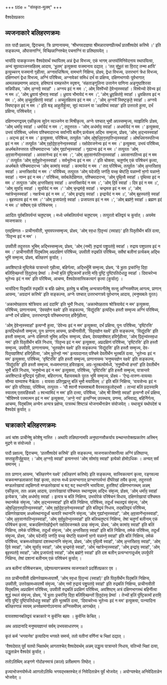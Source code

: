 +++
title = "संस्कृत-मूलम्"
+++


वैश्वदेवप्रकारः

## व्यजनाकारे बलिहरणक्रमः

ततः पादौ प्रक्षाल्य, द्विराचम्य, त्रिः प्राणानायम्य, 'श्रीभगवदाज्ञया श्रीमन्नारायणप्रीत्यर्थं प्रातर्वैश्वदेवं करिष्ये ।' इति सङ्कल्प्य, औपासनाग्निं, विच्छिन्नाग्निश्चेत् पचनाग्निं वा प्रतिष्ठापयेत् ।

भार्यादिः पाककृज्जनः वैश्वदेवार्थं स्थापितम् अन्नं द्वेधा विभज्य, एकं भागम् अन्तर्यामिनिवेदनाय स्थापयित्वा, अन्यं सूपव्यञ्जनसहितम् आदाय, 'भू॒तम्' इत्युक्त्वा यजमानाय दद्यात् । 'तत् सु॑भू॒तं सा वि॒राट् तन्मा क्षा॑यि’ इत्युच्चरन् यजमानो गृहीत्वा, अग्नावधिश्रित्य, वामभागे निक्षिप्य, प्रोक्ष्य, द्वेधा विभज्य, उत्तरभागं त्रेधा विभज्य, दक्षिणभागं द्वेधा विभज्य, अग्निं परिषिच्य, अग्नावेकां समिधं दर्भं वा प्रक्षिप्य, दक्षिणभागयोः पूर्वभागात् आमलकप्रमाणम् आदाय, हविष्पात्रं वामहस्तेन स्पृशन्, 'संहताङ्गुलिना उत्तानेन पाणिना अङ्गुष्ठशिरसा सन्निपीड्य, 'ओम् अ॒ग्नये॒ स्वाहा᳚' । अग्नय इदं न मम ।', ओम् विश्वे᳚भ्यो दे॒वेभ्य॒स्स्वाहा᳚ । विश्वेभ्यो देवेभ्य इदं न मम ॥', 'ओम् ध्रु॒वाय॑ भौ॒माय॒ स्वाहा᳚ । ध्रुवाय भौमायेदं न मम ।', 'ओम् ध्रु॒व॒क्षित॑ये॒ स्वाहा᳚ । ध्रुवक्षितय इदं न मम ।', ओम् अ॒च्यु॒त॒क्षित॑ये॒ स्वाहा᳚ । अच्युतक्षितय इदं न मम ।', 'ओम् अ॒ग्नये᳚ स्विष्ट॒कृते॒ स्वाहा᳚ । अग्नये स्विष्टकृत इदं न मम ।' इति षड् आहुतीर्हुत्वा, सूपं व्यञ्जनं वा 'अहविष्यं स्वाहा' इति उत्तरतो हुत्वा, दर्भं प्रक्षिप्य, परिषेचयेत् ।

दक्षिणभागद्वयम् एकीकृत्य सूपेन व्यञ्जनेन वा मिश्रीकृत्य, अग्नेः पश्चात् भूमौ अपस्सम्मृज्य, व्याहृतिभिः प्रोक्ष्य, 'ओम् धर्मा॑य॒ स्वाहा᳚ । धर्मायेदं न मम ।', तदुत्तरतः - 'ओम् अध॑र्माय॒ स्वाहा᳚ । अधर्मायेदं न मम ।' इत्युक्त्वा, उभयं परिषिच्य, धर्मस्य पश्चिमादारभ्य सर्वानपि बलीन् प्रत्येकम् अद्भिः सम्मृज्य, प्रोक्ष्य, 'ओम् अ॒द्भ्यस्स्वाहा᳚ । अद्भ्य इदं न मम ।' इत्युक्त्वा, परिषिच्य, तत्पूर्वतः 'ओम् ओ॒ष॒धि॒व॒न॒स्प॒तिभ्य॒स्स्वाहा᳚ । ओषधिवनस्पतिभ्य इदं न मम ।' तत्पूर्वतः 'ओम् र॒क्षो॒दे॒व॒ज॒नेभ्य॒स्स्वाहा᳚ । रक्षोदेवजनेभ्य इदं न मम ।' इत्युक्त्वा, उभयं परिषिच्य, अधर्मबलेरुत्तरतः पश्चिमादारभ्य 'ओम् गृह्या᳚भ्य॒स्स्वाहा᳚ । गृह्याभ्य इदं न मम ।' तत्पुरतः 'ओम् अ॒व॒साने᳚भ्य॒स्स्वाहा᳚ । अवसानेभ्य इदं न मम ।', 'ओम् अ॒व॒सान॑पतिभ्य॒स्स्वाहा᳚ । अवसानपतिभ्य इदं न मम ।' तत्पूर्वतः 'ओम् स॒र्व॒भू॒तेभ्य॒स्स्वाहा᳚ । सर्वभूतेभ्य इदं न मम ।' इति चोक्त्वा, चतुर्णाम् एकं परिषेचनं कृत्वा, अधर्मबलेः पश्चिमादारभ्य 'ओम् कामा॑य॒ स्वाहा᳚ । कामायेदं न मम ।' तत् परिषिच्य, तत्पूर्वतः 'ओम् अ॒न्तरि॑क्षाय॒ स्वाहा᳚ । अन्तरिक्षायेदं न मम ।' परिषिच्य, तत्पुरतः 'ओम् यदेज॑ति॒ जग॑ति॒ यच्च॒ चेष्ट॑ति॒ यन्नाम्नो॑ भा॒गो यन्नाम्ने॒ स्वाहा᳚ । नाम्न इदं न मम।' परिषिच्य, सर्वबलेर्दक्षिणतः, पश्चिमादारभ्य, 'ओम् पृ॒थि॒व्यै स्वाहा᳚ । पृथिव्या इदं न मम ॥' तत्पुरतः 'ओम् अ॒न्तरि॑क्षाय॒ स्वाहा᳚ । अन्तरिक्षायेदं न मम ।', 'ओम् दि॒वे स्वाहा᳚ । दिव इदं न मम ॥', 'ओम् सूर्या॑य॒ स्वाहा᳚ । सूर्यायेदं न मम ।' 'ओम् च॒न्द्रम॑से॒ स्वाहा᳚ । चन्द्रमस इदं न मम ॥', 'ओम् नक्ष॑त्रेभ्य॒स्स्वाहा᳚ । नक्षत्रेभ्य इदं न मम ॥', 'ओम् इन्द्रा॑य॒ स्वाहा᳚ । इन्द्रायेदं न मम ॥', 'ओम् बृह॒स्पत॑ये॒ स्वाहा᳚ । बृहस्पतय इदं न मम ।' 'ओम् प्र॒जाप॑तये॒ स्वाहा᳚ । प्रजापतय इदं न मम ।', 'ओम् ब्रह्म॑णे॒ स्वाहा᳚ । ब्रह्मण इदं न मम ॥' सर्वेषाम् एकं परिषेचनम् ।

आादितः पूर्वबलिपर्यन्तं चतुष्टयम् । मध्ये धर्मबलिपर्यन्तं चतुष्टयम् । तत्पुरतो बलिद्वयं च कुर्यात् । अयमेव व्यजनाकारः ।





एतद्दक्षिणतः - प्राचीनावीती, भूमावपस्सम्मृज्य, प्रोक्ष्य, 'ओम् स्व॒धा पि॒तृभ्यः॑ (स्वाहा)' इति पितृतीर्थेन बलिं दत्वा, 'पितृभ्य इदं न मम' ।

उपवीती तदुत्तरतः भूमिम् अद्भिस्सम्मृज्य, प्रोक्ष्य, 'ओम् (नमो॑) रु॒द्राय॑ पशु॒पत॑ये॒ स्वाहा᳚ । रुद्राय पशुपतय इदं न मम ।' प्राचीनावीती पितृबलिम् अप्रदक्षिणं परिषिच्य, उपवीती रुद्रबलिं परिषिच्य, सर्वेषां बलीनां प्रत्येकम् अद्भिः भूमिं सम्मृज्य, प्रोक्ष्य, बलिहरणं कुर्यात् ।

अवशिष्टान्ने मुष्टिमेकं पात्रान्तरे गृहीत्वा, बहिर्गत्वा, अद्भिर्भूमिं सम्मृज्य, प्रोक्ष्य, 'ये भू॒ताः प्र॒चर॑न्ति॒ दिवा॒ बलि॑मि॒च्छन्तो॑ वि॒तुद॑स्य॒ प्रेष्याः᳚ । तेभ्यो॑ ब॒लिं पु॑ष्टि॒कामो॑ हरामि॒ मयि॒ पुष्टिं॒ पुष्टि॑पतिर्दधातु॒ स्वाहा᳚ । दिवाचरेभ्य भूतेभ्यः इदं न मम' इति परिषिच्य, आचम्य, वैश्वदेवसात्त्विकत्यागं कृत्वा (कुर्यात्) ।

भार्यादिना पितृबलिं रुद्रबलिं च बहिः प्रक्षेप्य, इतरेषु च बलिषु अन्यत्रापनीतेषु सत्सु अग्निसमीपम् आगत्य, प्राणान् आयम्य, 'अग्रदानं करिष्ये' इति सङ्कल्प्य, अग्नेः पश्चात् उत्तरभागत्रये पूर्वभागम् आदाय, (मनुष्यबलेः पुरतः)

'अकामोपहताय श्रोत्रियाय अग्रं ददामि' इति भूमौ निधाय, 'अकामोपहताय श्रोत्रियायेदं न मम' इत्युक्त्वा, परिषिच्य, प्राणानायम्य, 'देवयज्ञेन यक्ष्ये' इति सङ्कल्प्य, 'विद्यु॑दसि' इत्यद्भिः हस्तौ सम्मृज्य अग्निं परिषिच्य, अग्नौ दर्भं प्रक्षिप्य, उत्तरभागद्वये पश्चिमभागात् हर्विर्गृहीत्वा,

'ओम् दे॒वेभ्य॒स्स्वाहा᳚' इत्यग्नौ हुत्वा, 'देवेभ्यः इदं न मम' इत्युक्त्वा, दर्भं प्रक्षिप्य, पुनः परिषिच्य, 'वृष्टि॑रसि' इत्यद्भिर्हस्तौ सम्मृज्य, पुनः प्राणान् आयम्य, प्राचीनावीती, 'पितृयज्ञेन यक्ष्ये' इति सङ्कल्प्य, 'विद्यु॑दसि' इति हस्तौ सम्मृज्य, अग्नेः दक्षिणतो भूमिम् अद्भिः सम्मृज्य, प्रोक्ष्य, देवयज्ञशेषात् हविर्गृहीत्वा, 'ओम् पि॒तृभ्य॑स्स्व॒धा नमः॑' इति पितृतीर्थेन बलिं निधाय, 'पितृभ्य इदं न मम' इत्युक्त्वा, अप्रदक्षिणं परिषिच्य, 'वृष्टि॑रसि' इति हस्तौ सम्मृज्य, उपवीती, प्राणानायम्य, 'भूतयज्ञेन यक्ष्ये' इति सङ्कल्प्य 'विद्यु॑दसि' इति हस्तौ सम्मृज्य, देव-पितृयज्ञशिष्टं हविर्गृहीत्वा, 'ओम् भू॒तेभ्यो॒ नमः॑' इत्यग्रदानात् पश्चिमे देवतीर्थेन भूतबलिं दत्वा, 'भूतेभ्यः इदं न मम' इत्युक्त्वा, परिषिच्य, 'वृष्टि॑रसि' इति हस्तौ सम्मृज्य, प्राणानायम्य 'मनुष्ययज्ञेन यक्ष्ये' इति सङ्कल्प्य, 'विद्यु॑दसि' इति हस्तौ सम्मृज्य, मध्यमभागात् हविराहृत्य, अग्र-भूतबल्योर्मध्ये, 'म॒नु॒ष्ये᳚भ्यो हन्ता᳚' इति देवतीर्थेन भूमौ बलिं निधाय, 'मनुष्येभ्य इदं न मम' इत्युक्त्वा, परिषिच्य, 'वृष्टि॑रसि' इति हस्तौ सम्मृज्य, पात्रान्तरे अवशिष्टान्ने मुष्टिद्वयं गृहीत्वा, बहिरागत्य, वैहायसबलेः पुरतः भूमिं सम्मृज्य, प्रोक्ष्य - 'ऐन्द्र-वारुण-वायव्याः सौम्या याम्याश्च नैर्ऋताः । वायसाः प्रतिगृह्णन्तु बलिं भूमौ मयार्पितम् ॥' इति बलिं निक्षिप्य, 'वायसेभ्यः इदं न मम' इति परिग्राह्य, परिषिच्य, तत्पुरतः - 'यौ श्वानौ श्यामशबलौ वैवस्वतकुलोद्भवौ । ताभ्यां बलिं प्रदास्यामि स्याताम् एतावहिंसकौ ॥ श्वभ्यामिदं न मम' इति दत्त्वा, परिषिच्य, 'ओम् श्री विष्ण॑वे॒ स्वाहा᳚' इत्यग्नौ दर्भं प्रक्षिप्य, 'श्रीविष्णवे परमात्मन इदं न मम' इत्युक्त्वा, 'अग्ने॒ नय॑' इत्यग्निम् उपस्थाय, प्रणम्य, अभिवाद्य, बहिर्निर्गत्य, आचम्य, पितृबलिम् अन्येन अन्यत्र प्रक्षेप्य, पात्रस्थं शिष्टान्नं भोजनार्थेनान्नेन संयोजयेत् । यथासूत्रं यथोपदेशं च वैश्वदेवं कुर्यात् ॥

## चक्राकारे बलिहरणक्रमः

अयं चांशः प्राचीनेषु कोशेषु नास्ति । अथापि तन्निष्ठानामपि अनुष्ठानसौकर्याय ग्रन्थान्तरोक्तप्रकारेण अस्मिन् मुद्रणे स संयोज्यते ।

पादौ प्रक्षाल्य, द्विराचम्य, 'प्रातर्वैश्वदेवं करिष्ये' इति सङ्कल्प्य, व्यजनाकारोक्तरीत्या अग्निं प्रतिष्ठाप्य, सप्ताहुतीर्जुहुयात् । 'ओम् अ॒ग्नये॒ स्वाहा᳚' इत्यनन्तरं 'ओम् सोमा॑य॒ स्वाहा᳚' इत्येको होमोऽधिकः । अन्यत् सर्वं समानम् ।

ततः प्राणान् आयम्य, 'बलिहरणेन यक्ष्ये' (बलिहरणं करिष्ये) इति सङ्कल्प्य, सात्त्विकत्यागं कृत्वा, रङ्गवल्या चक्रवन्मण्डलाकारां रेखां कृत्वा, तदन्तः मध्ये प्रत्यग्भागात् प्राग्भागपर्यन्तं दीर्घरेखां तयैव कृत्वा, तदुत्तरतो मण्डलरेखायां तद्दक्षिणतो मण्डलरेखायां च षट् षट् स्थानानि भावयित्वा, हुतशिष्टं दक्षिणभागस्थम् अन्नम् एकीकृत्य, ततः अन्नम् आदाय, उत्तररेखायां पश्चिमतः स्थानद्वयम् अद्भिः संमृज्य, प्रोक्ष्य, 'ओम् धर्मा॑य॒ स्वाहा᳚ इत्येकत्र, 'ओम् अध॑र्माय॒ स्वाहा᳚ । इत्यत्र च बलिं निक्षिप्य, उभयोरेकं परिषेचनं विधाय, दक्षिणरेखायां पश्चिमतः स्थानमेकं संमृज्य,  'ओम् अ॒द्भ्यस्स्वाहा᳚' इति बलिं निक्षिप्य, परिषिच्य, तदूर्ध्वं स्थलद्वयं संमृज्य, 'ओम् ओ॒ष॒धि॒व॒न॒स्प॒तिभ्य॒स्स्वाहा᳚', 'ओम् र॒क्षो॒दे॒व॒ज॒नेभ्य॒स्स्वाहा᳚' इति बलिद्वयं निधाय, तद्बलिद्वयं परिषिच्य, दक्षिणरेखायाम् अधर्मस्थानादूर्ध्वं चत्वारि स्थानानि संमृज्य, 'ओम् गृह्या᳚भ्य॒स्स्वाहा᳚', 'ओम् अ॒व॒साने᳚भ्य॒स्स्वाहा᳚', 'ओम् अ॒व॒सान॑पतिभ्य॒स्स्वाहा᳚', 'ओम् स॒र्व॒भू॒तेभ्य॒स्स्वाहा᳚' इति बलिचतुष्टयं निक्षिप्य, तेषां चतुर्णां बलीनाम् एकं परिषेचनं कृत्वा, चक्रदक्षिणरेखोर्द्वभागे रक्षोदेवजनबलेः प्राक् संमृज्य, प्रोक्ष्य, 'ओम् कामा॑य॒ स्वाहा᳚' इति बलिं निक्षिप्य, तमेकं परिषिच्य, तदूर्ध्वं संमृज्य, 'ओम् अ॒न्तरि॑क्षाय॒ स्वाहा᳚' इति बलिं निक्षिप्य, तमेकं परिषिच्य, तदूर्ध्वं संमृज्य, प्रोक्ष्य, 'ओम् यदेज॑ति॒ जग॑ति॒ यच्च॒ चेष्ट॑ति॒ यन्नाम्नो॑ भा॒गो यन्नाम्ने॒ स्वाहा᳚' इति बलिं निक्षिप्य, तमेकं परिषिच्य, चक्रमध्यरेखायां दशस्थानानि संमृज्य, प्रोक्ष्य, 'ओम् पृ॒थि॒व्यै स्वाहा᳚',  'ओम् अ॒न्तरि॑क्षाय॒ स्वाहा᳚', 'ओम् दि॒वे स्वाहा᳚', 'ओम् सूर्या॑य॒ स्वाहा᳚', 'ओम् च॒न्द्रम॑से॒ स्वाहा᳚', 'ओम् नक्ष॑त्रेभ्य॒स्स्वाहा᳚', 'ओम् इन्द्रा॑य॒ स्वाहा᳚', 'ओम् बृह॒स्पत॑ये॒ स्वाहा᳚', 'ओम् प्र॒जाप॑तये॒ स्वाहा᳚', 'ओम् ब्रह्म॑णे॒ स्वाहा᳚' इति दश बलीन् प्रत्यग्भागादूर्ध्वम् उपर्युपरि निक्षिप्य, तेषां दशानां बलीनाम् एकं परिषेचनं कुर्यात् ।

अत्र बलीनां परिषेचनक्रमः, उद्देश्यत्यागक्रमश्च व्यजनाकारे प्रदर्शितप्रकार एव ।

ततः प्राचीनावीती दक्षिणरेखामध्यपार्श्वे, 'ओम् स्व॒धा पि॒तृभ्यः॑ (स्वाहा᳚)' इति पितृतीर्थेन पितृबलिं निक्षिप्य, उपवीती, उत्तरेखामध्यपार्श्वे संमृज्य, 'ओम् नमो॑ रु॒द्राय॑ पशु॒पत॑ये॒ स्वाहा᳚' इति रुद्रबलिं निक्षिप्य, प्राचीनावीती पितृबलिम् अप्रदक्षिणं परिषिच्य, उपवीती रुद्रबलिं प्रदक्षिणं परिषिच्य, अवशिष्टम् अत्रं दक्षिणभागस्थं बहिर्नीत्वा शुद्धं स्थलं संमृज्य, प्रोक्ष्य, 'ये भू॒ताः प्र॒चर॑न्ति॒ दिवा॒ बलि॑मि॒च्छन्तो॑ वि॒तुद॑स्य॒ प्रेष्याः᳚ । तेभ्यो॑ ब॒लिं पु॑ष्टि॒कामो॑ हरामि॒ मयि॒ पुष्टिं॒ पुष्टि॑पतिर्दधातु॒ स्वाहा᳚' इति भूतबलिं दत्वा, 'दिवाचरेभ्यः भूतेभ्यः इदं न मम' इत्युक्त्वा, पत्न्यादिना बलिहरणान्नं स्वयम् अनवेक्षमाणोऽपनाय्य अग्निसमीपम् आगच्छेत् ।

वायसश्वानबलिद्वयं चक्राकारे न कुर्वन्ति बहवः । कुर्वन्ति केचित् ।

अथ अग्रदानादि मनुष्ययज्ञान्तं सर्वम् उभयसाधारणम् ॥

कृतं कर्म 'भगवानेव' इत्यादिना भगवते समर्प्य, ततो यतीनां वर्णिनां च भिक्षां दद्यात् ।

'वैश्वदेवात् पूर्वं यतयो भिक्षार्थम् आगताश्चेत् वैश्वदेवार्थम् अन्नम् उद्धृत्य पात्रान्तरे निधाय, यतिभ्यो भिक्षां दत्वा, उद्धृतान्नेन वैश्वदेवं कुर्यात् ।

ततोऽतिथिम् अङ्गणे गोदोहनमात्रं (कालं) प्रतीक्षमाणः तिष्ठेत् ।

इज्याभोजनयोर्मध्ये आागतोऽतिथिः भगवद्भक्तश्चेत् तं निवेदितान्नेन पूर्वं भोजयेत् । अयोग्यश्चेत् अनिवेदितान्नेन भोजयेत् ॥

